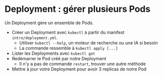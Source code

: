 # Deployment : gérer plusieurs Pods

Un Deployment gère un ensemble de Pods.

- Créer un Deployment avec `kubectl` à partir du manifest `intro/deployment.yml`.
  - Utiliser `kubectl --help`, un moteur de recherche ou une IA si besoin
  - La commande ressemble à `kubectl apply [...]`
- Lister les Deployments avec `kubectl get`
- Redémarrer le Pod créé par notre Deployment
  - Il n'y a pas de commande `restart`, trouver une autre méthode
- Mettre à jour votre Deployment pour avoir 3 replicas de notre Pod